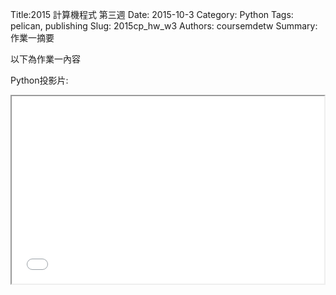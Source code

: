 Title:2015 計算機程式 第三週
Date: 2015-10-3
Category: Python
Tags: pelican, publishing
Slug: 2015cp_hw_w3
Authors: coursemdetw
Summary: 作業一摘要

以下為作業一內容

Python投影片:

<iframe src="W3.html" width="500" height="300"></iframe>


